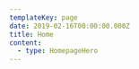 ```yaml
---
templateKey: page
date: 2019-02-16T00:00:00.000Z
title: Home
content:
  - type: HomepageHero
---
```

